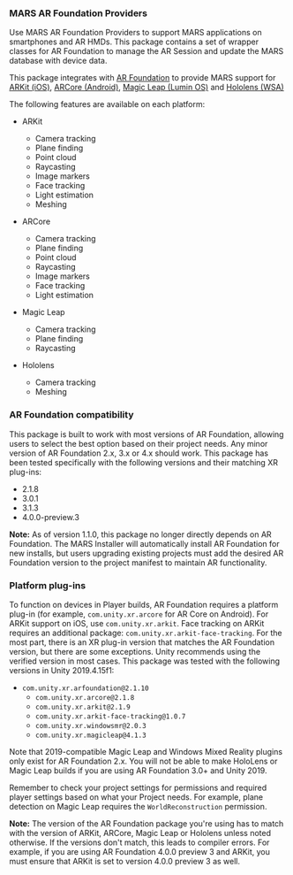 ### MARS AR Foundation Providers
Use MARS AR Foundation Providers to support MARS applications on smartphones and AR HMDs. This package contains a set of wrapper classes for AR Foundation to manage the AR Session and update the MARS database with device data.

This package integrates with [AR Foundation](https://docs.unity3d.com/Packages/com.unity.xr.arfoundation@latest) to provide MARS support for [ARKit (iOS)](https://docs.unity3d.com/Packages/com.unity.xr.arkit@latest), [ARCore (Android)](https://docs.unity3d.com/Packages/com.unity.xr.arcore@latest), [Magic Leap (Lumin OS)](https://docs.unity3d.com/Packages/com.unity.xr.magicleap@latest) and [Hololens (WSA)](https://docs.unity3d.com/Packages/com.unity.xr.windowsmr@latest)

The following features are available on each platform:
- ARKit
  - Camera tracking
  - Plane finding
  - Point cloud
  - Raycasting
  - Image markers
  - Face tracking
  - Light estimation
  - Meshing


- ARCore
  - Camera tracking
  - Plane finding
  - Point cloud
  - Raycasting
  - Image markers
  - Face tracking
  - Light estimation


- Magic Leap
  - Camera tracking
  - Plane finding
  - Raycasting


- Hololens
  - Camera tracking
  - Meshing

### AR Foundation compatibility
This package is built to work with most versions of AR Foundation, allowing users to select the best option based on their project needs. Any minor version of AR Foundation 2.x, 3.x or 4.x should work. This package has been tested specifically with the following versions and their matching XR plug-ins:
- 2.1.8
- 3.0.1
- 3.1.3
- 4.0.0-preview.3

**Note:** As of version 1.1.0, this package no longer directly depends on AR Foundation. The MARS Installer will automatically install AR Foundation for new installs, but users upgrading existing projects must add the desired AR Foundation version to the project manifest to maintain AR functionality.

### Platform plug-ins
To function on devices in Player builds, AR Foundation requires a platform plug-in (for example, `com.unity.xr.arcore` for AR Core on Android). For ARKit support on iOS, use `com.unity.xr.arkit`. Face tracking on ARKit requires an additional package: `com.unity.xr.arkit-face-tracking`. For the most part, there is an XR plug-in version that matches the AR Foundation version, but there are some exceptions. Unity recommends using the verified version in most cases. This package was tested with the following versions in Unity 2019.4.15f1:

- `com.unity.xr.arfoundation@2.1.10`
  - `com.unity.xr.arcore@2.1.8`
  - `com.unity.xr.arkit@2.1.9`
  - `com.unity.xr.arkit-face-tracking@1.0.7`
  - `com.unity.xr.windowsmr@2.0.3`
  - `com.unity.xr.magicleap@4.1.3`

Note that 2019-compatible Magic Leap and Windows Mixed Reality plugins only exist for AR Foundation 2.x. You will not be able to make HoloLens or Magic Leap builds if you are using AR Foundation 3.0+ and Unity 2019.

Remember to check your project settings for permissions and required player settings based on what your Project needs. For example, plane detection on Magic Leap requires the `WorldReconstruction` permission.

**Note:** The version of the AR Foundation package you're using has to match with the version of ARKit, ARCore, Magic Leap or Hololens unless noted otherwise. If the versions don't match, this leads to compiler errors. For example, if you are using AR Foundation 4.0.0 preview 3 and ARKit, you must ensure that ARKit is set to version 4.0.0 preview 3 as well.
